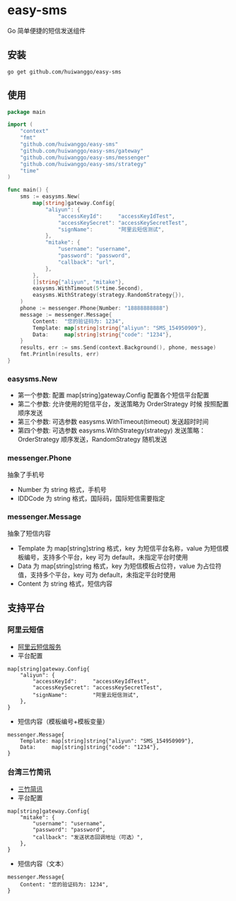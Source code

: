 # easy-sms
Go 简单便捷的短信发送组件

## 安装

```
go get github.com/huiwanggo/easy-sms
```

## 使用

```go
package main

import (
	"context"
	"fmt"
	"github.com/huiwanggo/easy-sms"
	"github.com/huiwanggo/easy-sms/gateway"
	"github.com/huiwanggo/easy-sms/messenger"
	"github.com/huiwanggo/easy-sms/strategy"
	"time"
)

func main() {
	sms := easysms.New(
		map[string]gateway.Config{
			"aliyun": {
				"accessKeyId":     "accessKeyIdTest",
				"accessKeySecret": "accessKeySecretTest",
				"signName":        "阿里云短信测试",
			},
			"mitake": {
				"username": "username",
				"password": "password",
				"callback": "url",
			},
		},
		[]string{"aliyun", "mitake"},
		easysms.WithTimeout(5*time.Second),
		easysms.WithStrategy(strategy.RandomStrategy{}),
	)
	phone := messenger.Phone{Number: "18888888888"}
	message := messenger.Message{
		Content:  "您的验证码为: 1234",
		Template: map[string]string{"aliyun": "SMS_154950909"},
		Data:     map[string]string{"code": "1234"},
	}
	results, err := sms.Send(context.Background(), phone, message)
	fmt.Println(results, err)
}
```

### easysms.New

- 第一个参数: 配置 map[string]gateway.Config 配置各个短信平台配置
- 第二个参数: 允许使用的短信平台，发送策略为 OrderStrategy 时候 按照配置顺序发送
- 第三个参数: 可选参数 easysms.WithTimeout(timeout) 发送超时时间
- 第四个参数: 可选参数 easysms.WithStrategy(strategy) 发送策略：OrderStrategy 顺序发送，RandomStrategy 随机发送

### messenger.Phone

抽象了手机号

- Number 为 string 格式，手机号
- IDDCode 为 string 格式，国际码，国际短信需要指定

### messenger.Message

抽象了短信内容

- Template 为 map[string]string 格式，key 为短信平台名称，value 为短信模板编号，支持多个平台，key 可为 default，未指定平台时使用
- Data 为 map[string]string 格式，key 为短信模板占位符，value 为占位符值，支持多个平台，key 可为 default，未指定平台时使用
- Content 为 string 格式，短信内容

## 支持平台

### 阿里云短信

- [阿里云短信服务](https://help.aliyun.com/zh/sms/developer-reference/api-dysmsapi-2017-05-25-sendsms?spm=a2c4g.11186623.0.0.4f6a5f9fiBc59t)
- 平台配置

```
map[string]gateway.Config{
    "aliyun": {
        "accessKeyId":     "accessKeyIdTest",
        "accessKeySecret": "accessKeySecretTest",
        "signName":        "阿里云短信测试",
    },
}
```

- 短信内容（模板编号+模板变量）

```
messenger.Message{
    Template: map[string]string{"aliyun": "SMS_154950909"},
    Data:     map[string]string{"code": "1234"},
}
```

### 台湾三竹简讯

- [三竹简讯](https://sms.mitake.com.tw/common/index.jsp?t=1722999600763)
- 平台配置

```
map[string]gateway.Config{
    "mitake": {
        "username": "username",
        "password": "password",
        "callback": "发送状态回调地址（可选）",
    },
}
```

- 短信内容（文本）

```
messenger.Message{
    Content: "您的验证码为: 1234",
}
```
